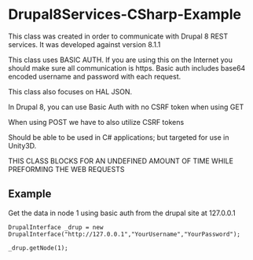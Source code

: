 # Drupal8Services-CSharp-Example

This class was created in order to communicate with Drupal 8 REST
services. It was developed against version 8.1.1

This class uses BASIC AUTH. If you are using this on the Internet
you should make sure all communication is https.
Basic auth includes base64 encoded username and password with each
request.

This class also focuses on HAL JSON.

In Drupal 8, you can use Basic Auth with no CSRF token when using GET

When using POST we have to also utilize CSRF tokens

Should be able to be used in C# applications; but targeted for use in Unity3D.

THIS CLASS BLOCKS FOR AN UNDEFINED AMOUNT OF TIME WHILE PREFORMING THE WEB REQUESTS

## Example
Get the data in node 1 using basic auth from the drupal site at 127.0.0.1

`DrupalInterface _drup = new DrupalInterface("http://127.0.0.1","YourUsername","YourPassword");`

`_drup.getNode(1);`

